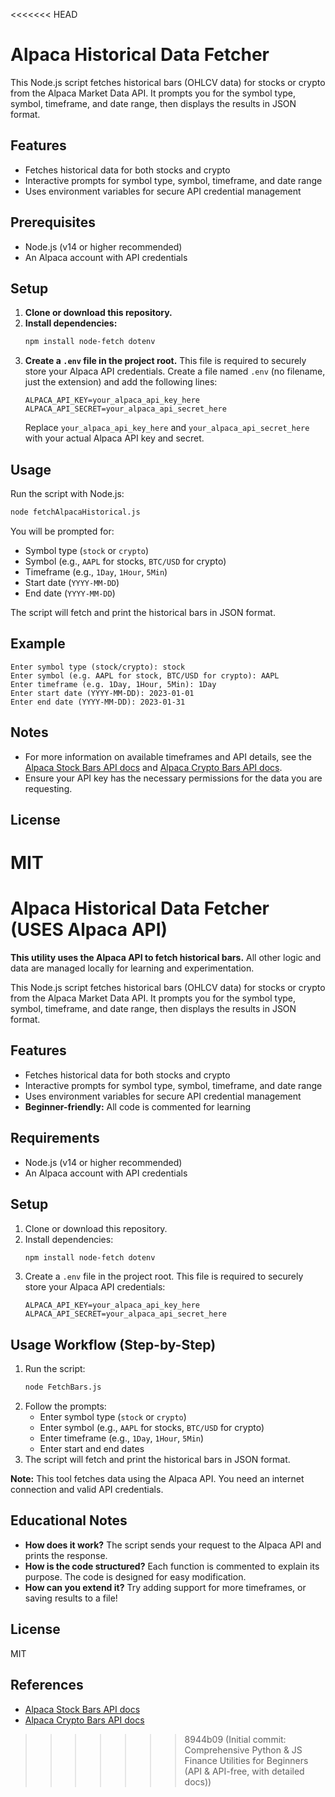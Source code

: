 <<<<<<< HEAD
# Alpaca Historical Data Fetcher

This Node.js script fetches historical bars (OHLCV data) for stocks or crypto from the Alpaca Market Data API. It prompts you for the symbol type, symbol, timeframe, and date range, then displays the results in JSON format.

## Features
- Fetches historical data for both stocks and crypto
- Interactive prompts for symbol type, symbol, timeframe, and date range
- Uses environment variables for secure API credential management

## Prerequisites
- Node.js (v14 or higher recommended)
- An Alpaca account with API credentials

## Setup
1. **Clone or download this repository.**
2. **Install dependencies:**
   ```bash
   npm install node-fetch dotenv
   ```
3. **Create a `.env` file in the project root.**
   This file is required to securely store your Alpaca API credentials. Create a file named `.env` (no filename, just the extension) and add the following lines:
   ```env
   ALPACA_API_KEY=your_alpaca_api_key_here
   ALPACA_API_SECRET=your_alpaca_api_secret_here
   ```
   Replace `your_alpaca_api_key_here` and `your_alpaca_api_secret_here` with your actual Alpaca API key and secret.

## Usage
Run the script with Node.js:
```bash
node fetchAlpacaHistorical.js
```
You will be prompted for:
- Symbol type (`stock` or `crypto`)
- Symbol (e.g., `AAPL` for stocks, `BTC/USD` for crypto)
- Timeframe (e.g., `1Day`, `1Hour`, `5Min`)
- Start date (`YYYY-MM-DD`)
- End date (`YYYY-MM-DD`)

The script will fetch and print the historical bars in JSON format.

## Example
```
Enter symbol type (stock/crypto): stock
Enter symbol (e.g. AAPL for stock, BTC/USD for crypto): AAPL
Enter timeframe (e.g. 1Day, 1Hour, 5Min): 1Day
Enter start date (YYYY-MM-DD): 2023-01-01
Enter end date (YYYY-MM-DD): 2023-01-31
```

## Notes
- For more information on available timeframes and API details, see the [Alpaca Stock Bars API docs](https://docs.alpaca.markets/reference/stockbars) and [Alpaca Crypto Bars API docs](https://docs.alpaca.markets/reference/cryptobars-1).
- Ensure your API key has the necessary permissions for the data you are requesting.

## License
MIT 
=======
# Alpaca Historical Data Fetcher (USES Alpaca API)

**This utility uses the Alpaca API to fetch historical bars.** All other logic and data are managed locally for learning and experimentation.

This Node.js script fetches historical bars (OHLCV data) for stocks or crypto from the Alpaca Market Data API. It prompts you for the symbol type, symbol, timeframe, and date range, then displays the results in JSON format.

## Features
- Fetches historical data for both stocks and crypto
- Interactive prompts for symbol type, symbol, timeframe, and date range
- Uses environment variables for secure API credential management
- **Beginner-friendly:** All code is commented for learning

## Requirements
- Node.js (v14 or higher recommended)
- An Alpaca account with API credentials

## Setup
1. Clone or download this repository.
2. Install dependencies:
   ```sh
   npm install node-fetch dotenv
   ```
3. Create a `.env` file in the project root. This file is required to securely store your Alpaca API credentials:
   ```env
   ALPACA_API_KEY=your_alpaca_api_key_here
   ALPACA_API_SECRET=your_alpaca_api_secret_here
   ```

## Usage Workflow (Step-by-Step)
1. Run the script:
   ```sh
   node FetchBars.js
   ```
2. Follow the prompts:
   - Enter symbol type (`stock` or `crypto`)
   - Enter symbol (e.g., `AAPL` for stocks, `BTC/USD` for crypto)
   - Enter timeframe (e.g., `1Day`, `1Hour`, `5Min`)
   - Enter start and end dates
3. The script will fetch and print the historical bars in JSON format.

**Note:** This tool fetches data using the Alpaca API. You need an internet connection and valid API credentials.

## Educational Notes
- **How does it work?** The script sends your request to the Alpaca API and prints the response.
- **How is the code structured?** Each function is commented to explain its purpose. The code is designed for easy modification.
- **How can you extend it?** Try adding support for more timeframes, or saving results to a file!

## License
MIT

## References
- [Alpaca Stock Bars API docs](https://docs.alpaca.markets/reference/stockbars)
- [Alpaca Crypto Bars API docs](https://docs.alpaca.markets/reference/cryptobars-1) 
>>>>>>> 8944b09 (Initial commit: Comprehensive Python & JS Finance Utilities for Beginners (API & API-free, with detailed docs))
